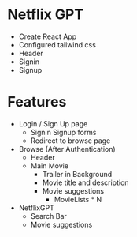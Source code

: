 # Netflix GPT
- Create React App
- Configured tailwind css
- Header
- Signin
- Signup
 

# Features
- Login / Sign Up page
  - Signin Signup forms
  - Redirect to browse page
- Browse (After Authentication)
  - Header
  - Main Movie
    - Trailer in Background
    - Movie title and description
    - Movie suggestions
      - MovieLists * N
- NetflixGPT
  - Search Bar
  - Movie suggestions
